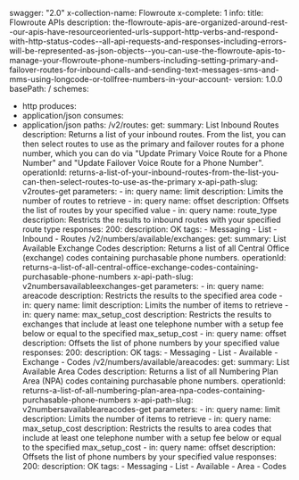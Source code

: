 swagger: "2.0"
x-collection-name: Flowroute
x-complete: 1
info:
  title: Flowroute APIs
  description: the-flowroute-apis-are-organized-around-rest--our-apis-have-resourceoriented-urls-support-http-verbs-and-respond-with-http-status-codes--all-api-requests-and-responses-including-errors-will-be-represented-as-json-objects--you-can-use-the-flowroute-apis-to-manage-your-flowroute-phone-numbers-including-setting-primary-and-failover-routes-for-inbound-calls-and-sending-text-messages-sms-and-mms-using-longcode-or-tollfree-numbers-in-your-account-
  version: 1.0.0
basePath: /
schemes:
- http
produces:
- application/json
consumes:
- application/json
paths:
  /v2/routes:
    get:
      summary: List Inbound Routes
      description: Returns a list of your inbound routes. From the list, you can then
        select routes to use as the primary and failover routes for a phone number,
        which you can do via "Update Primary Voice Route for a Phone Number" and "Update
        Failover Voice Route for a Phone Number".
      operationId: returns-a-list-of-your-inbound-routes-from-the-list-you-can-then-select-routes-to-use-as-the-primary
      x-api-path-slug: v2routes-get
      parameters:
      - in: query
        name: limit
        description: Limits the number of routes to retrieve
      - in: query
        name: offset
        description: Offsets the list of routes by your specified value
      - in: query
        name: route_type
        description: Restricts the results to inbound routes with your specified route
          type
      responses:
        200:
          description: OK
      tags:
      - Messaging
      - List
      - Inbound
      - Routes
  /v2/numbers/available/exchanges:
    get:
      summary: List Available Exchange Codes
      description: Returns a list of all Central Office (exchange) codes containing
        purchasable phone numbers.
      operationId: returns-a-list-of-all-central-office-exchange-codes-containing-purchasable-phone-numbers
      x-api-path-slug: v2numbersavailableexchanges-get
      parameters:
      - in: query
        name: areacode
        description: Restricts the results to the specified area code
      - in: query
        name: limit
        description: Limits the number of items to retrieve
      - in: query
        name: max_setup_cost
        description: Restricts the results to exchanges that include at least one
          telephone number with a setup fee below or equal to the specified max_setup_cost
      - in: query
        name: offset
        description: Offsets the list of phone numbers by your specified value
      responses:
        200:
          description: OK
      tags:
      - Messaging
      - List
      - Available
      - Exchange
      - Codes
  /v2/numbers/available/areacodes:
    get:
      summary: List Available Area Codes
      description: Returns a list of all Numbering Plan Area (NPA) codes containing
        purchasable phone numbers.
      operationId: returns-a-list-of-all-numbering-plan-area-npa-codes-containing-purchasable-phone-numbers
      x-api-path-slug: v2numbersavailableareacodes-get
      parameters:
      - in: query
        name: limit
        description: Limits the number of items to retrieve
      - in: query
        name: max_setup_cost
        description: Restricts the results to area codes that include at least one
          telephone number with a setup fee below or equal to the specified max_setup_cost
      - in: query
        name: offset
        description: Offsets the list of phone numbers by your specified value
      responses:
        200:
          description: OK
      tags:
      - Messaging
      - List
      - Available
      - Area
      - Codes